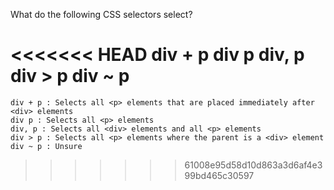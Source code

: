 What do the following CSS selectors select?

<<<<<<< HEAD
    div + p
    div p
    div, p
    div > p
    div ~ p
=======
    div + p : Selects all <p> elements that are placed immediately after <div> elements
    div p : Selects all <p> elements
    div, p : Selects all <div> elements and all <p> elements
    div > p : Selects all <p> elements where the parent is a <div> element
    div ~ p : Unsure
>>>>>>> 61008e95d58d10d863a3d6af4e399bd465c30597

